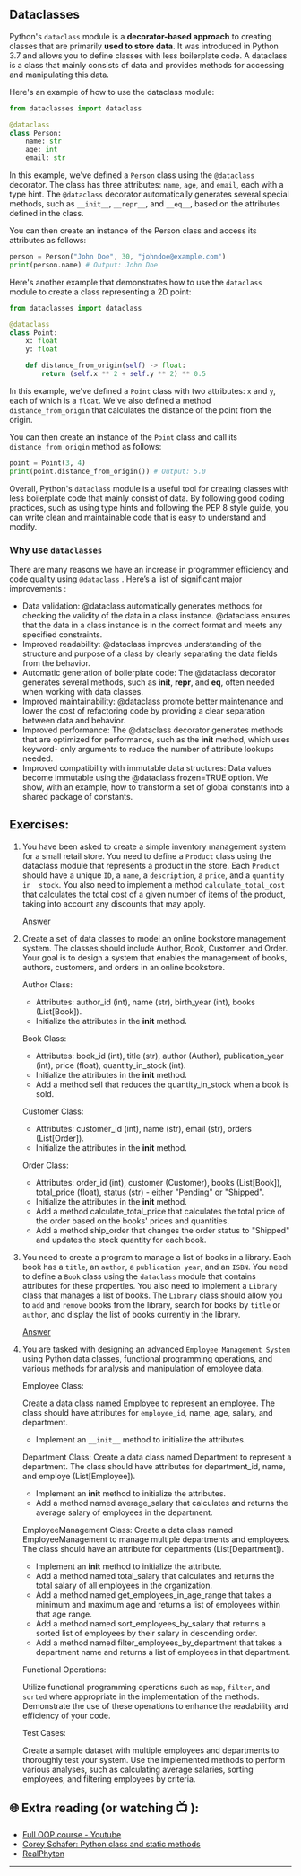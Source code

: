 ## Dataclasses

Python's `dataclass` module is a **decorator-based approach** to creating classes that are primarily **used to store data**. It was introduced in Python 3.7 and allows you to define classes with less boilerplate code. A dataclass is a class that mainly consists of data and provides methods for accessing and manipulating this data.

Here's an example of how to use the dataclass module:

```python
from dataclasses import dataclass

@dataclass
class Person:
    name: str
    age: int
    email: str
```

In this example, we've defined a `Person` class using the `@dataclass` decorator. The class has three attributes: `name`, `age`, and `email`, each with a type hint. The `@dataclass` decorator automatically generates several special methods, such as `__init__`, `__repr__`, and `__eq__`, based on the attributes defined in the class.

You can then create an instance of the Person class and access its attributes as follows:

```python
person = Person("John Doe", 30, "johndoe@example.com")
print(person.name) # Output: John Doe

```

Here's another example that demonstrates how to use the `dataclass` module to create a class representing a 2D point:

```python
from dataclasses import dataclass

@dataclass
class Point:
    x: float
    y: float

    def distance_from_origin(self) -> float:
        return (self.x ** 2 + self.y ** 2) ** 0.5

```

In this example, we've defined a `Point` class with two attributes: `x` and `y`, each of which is a `float`. We've also defined a method `distance_from_origin` that calculates the distance of the point from the origin.

You can then create an instance of the `Point` class and call its `distance_from_origin` method as follows:

```python
point = Point(3, 4)
print(point.distance_from_origin()) # Output: 5.0

```
Overall, Python's `dataclass` module is a useful tool for creating classes with less boilerplate code that mainly consist of data. By following good coding practices, such as using type hints and following the PEP 8 style guide, you can write clean and maintainable code that is easy to understand and modify.

### Why use `dataclasses`
There are many reasons we have an increase in programmer efficiency and code quality using `@dataclass` . Here’s a list of significant major improvements :
 - Data validation: @dataclass automatically generates methods for checking the validity of the data in a class instance. @dataclass ensures that the 
   data in a class instance is in the correct format and meets any specified constraints.
 - Improved readability: @dataclass improves understanding of the structure and purpose of a class by clearly separating the data fields from the 
   behavior.
 - Automatic generation of boilerplate code: The @dataclass decorator generates several methods, such as __init__, __repr__, and __eq__, often needed 
   when working with data classes.
 - Improved maintainability: @dataclass promote better maintenance and lower the cost of refactoring code by providing a clear separation between data 
   and behavior.
 - Improved performance: The @dataclass decorator generates methods that are optimized for performance, such as the __init__ method, which uses keyword- 
   only arguments to reduce the number of attribute lookups needed.
 - Improved compatibility with immutable data structures: Data values become immutable using the @dataclass frozen=TRUE option. We show, with an example, 
   how to transform a set of global constants into a shared package of constants.


## Exercises: 

1) You have been asked to create a simple inventory management system for a small retail store. You need to define a `Product` class using the dataclass 
   module that represents a product in the store. Each `Product` should have a unique `ID`, a `name`, a `description`, a `price`, and a `quantity in 
   stock`. You also need to implement a method `calculate_total_cost` that calculates the total cost of a given number of items of the product, taking 
   into account any discounts that may apply.

   [Answer](https://github.com/CodeAcademy-Online/python-new-material-level2/wiki/Z:-Exercise-answers.#task-nr-1-4) 

2) Create a set of data classes to model an online bookstore management system. The classes should include Author, Book, Customer, and Order. Your goal 
   is to design a system that enables the management of books, authors, customers, and orders in an online bookstore.

   Author Class:
    - Attributes: author_id (int), name (str), birth_year (int), books (List[Book]).
    - Initialize the attributes in the __init__ method.

   Book Class:
    - Attributes: book_id (int), title (str), author (Author), publication_year (int), price (float), quantity_in_stock (int).
    - Initialize the attributes in the __init__ method.
    - Add a method sell that reduces the quantity_in_stock when a book is sold.

   Customer Class:
    - Attributes: customer_id (int), name (str), email (str), orders (List[Order]).
    - Initialize the attributes in the __init__ method.
   
   Order Class:
    - Attributes: order_id (int), customer (Customer), books (List[Book]), total_price (float), status (str) - either "Pending" or "Shipped".
    - Initialize the attributes in the __init__ method.
    - Add a method calculate_total_price that calculates the total price of the order based on the books' prices and quantities.
    - Add a method ship_order that changes the order status to "Shipped" and updates the stock quantity for each book. 

3) You need to create a program to manage a list of books in a library. Each book has a `title`, an `author`, a `publication year`, and an `ISBN`. You 
   need to define a `Book` class using the `dataclass` module that contains attributes for these properties. You also need to implement a `Library` class 
   that manages a list of books. The `Library` class should allow you to `add` and `remove` books from the library, search for books by `title` or 
   `author`, and display the list of books currently in the library.

   [Answer](https://github.com/CodeAcademy-Online/python-new-material-level2/wiki/Z:-Exercise-answers.#task-nr-2-3) 

4) You are tasked with designing an advanced `Employee Management System` using Python data classes, functional programming operations, and various 
   methods for analysis and manipulation of employee data.

   Employee Class:

   Create a data class named Employee to represent an employee. The class should have attributes for `employee_id`, name, age, salary, and department.
    - Implement an `__init__` method to initialize the attributes.
   
   Department Class:
   Create a data class named Department to represent a department. The class should have attributes for department_id, name, and employe 
   (List[Employee]).
    - Implement an __init__ method to initialize the attributes.
    - Add a method named average_salary that calculates and returns the average salary of employees in the department.
     
   EmployeeManagement Class: 
   Create a data class named EmployeeManagement to manage multiple departments and employees. The class should have an attribute for departments 
   (List[Department]).
   - Implement an __init__ method to initialize the attribute.
   - Add a method named total_salary that calculates and returns the total salary of all employees in the organization.
   - Add a method named get_employees_in_age_range that takes a minimum and maximum age and returns a list of employees within that age range.
   - Add a method named sort_employees_by_salary that returns a sorted list of employees by their salary in descending order.
   - Add a method named filter_employees_by_department that takes a department name and returns a list of employees in that department.
   
   Functional Operations:

   Utilize functional programming operations such as `map`, `filter`, and `sorted` where appropriate in the implementation of the methods.
   Demonstrate the use of these operations to enhance the readability and efficiency of your code.

   Test Cases:

   Create a sample dataset with multiple employees and departments to thoroughly test your system.
   Use the implemented methods to perform various analyses, such as calculating average salaries, sorting employees, and filtering employees by criteria.

## 🌐  Extra reading (or watching 📺 ):

* [Full OOP course - Youtube](https://www.youtube.com/watch?v=Ej_02ICOIgs)
* [Corey Schafer: Python class and static methods](https://www.youtube.com/watch?v=rq8cL2XMM5M&t)
* [RealPhyton](https://realpython.com/instance-class-and-static-methods-demystified/)
***